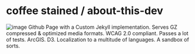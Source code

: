 # coffee stained / about-this-dev
![image](https://user-images.githubusercontent.com/44758437/200095439-dfce847d-7419-476c-b1f6-1953dab8e4ee.png)
Github Page with a Custom Jekyll implementation. Serves GZ compressed & optimized media formats. WCAG 2.0 compliant. Passes a lot of tests. ArcGIS. D3. Localization to a multitude of languages. A sandbox of sorts.
